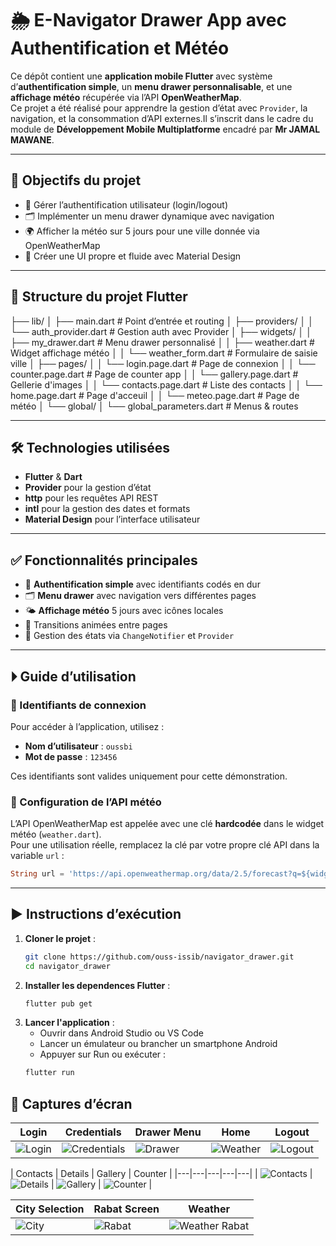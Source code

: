 # 🌦️ E-Navigator Drawer App avec Authentification et Météo

Ce dépôt contient une **application mobile Flutter** avec système d’**authentification simple**, un **menu drawer personnalisable**, et une **affichage météo** récupérée via l’API **OpenWeatherMap**.  
Ce projet a été réalisé pour apprendre la gestion d’état avec `Provider`, la navigation, et la consommation d’API externes.Il s’inscrit dans le cadre du module de **Développement Mobile Multiplatforme** encadré par **Mr JAMAL MAWANE**.


---

## 🎯 Objectifs du projet

- 🔐 Gérer l’authentification utilisateur (login/logout)
- 🗂️ Implémenter un menu drawer dynamique avec navigation
- 🌍 Afficher la météo sur 5 jours pour une ville donnée via OpenWeatherMap
- 🎨 Créer une UI propre et fluide avec Material Design

---

## 📂 Structure du projet Flutter
├── lib/
│ ├── main.dart # Point d’entrée et routing
│ ├── providers/
│ │ └── auth_provider.dart # Gestion auth avec Provider
│ ├── widgets/
│ │ ├── my_drawer.dart # Menu drawer personnalisé
│ │ ├── weather.dart # Widget affichage météo
│ │ └── weather_form.dart # Formulaire de saisie ville
│ ├── pages/
│ │ └── login.page.dart # Page de connexion
│ │ └── counter.page.dart # Page de counter app
│ │ └── gallery.page.dart # Gellerie d'images
│ │ └── contacts.page.dart # Liste des contacts
│ │ └── home.page.dart # Page d'acceuil
│ │ └── meteo.page.dart # Page de météo
│ └── global/
│ └── global_parameters.dart # Menus & routes



---

## 🛠️ Technologies utilisées

- **Flutter** & **Dart**
- **Provider** pour la gestion d’état
- **http** pour les requêtes API REST
- **intl** pour la gestion des dates et formats
- **Material Design** pour l’interface utilisateur

---

## ✅ Fonctionnalités principales

- 🔐 **Authentification simple** avec identifiants codés en dur
- 🗂️ **Menu drawer** avec navigation vers différentes pages
- 🌤️ **Affichage météo** 5 jours avec icônes locales
- 🎨 Transitions animées entre pages
- 🔄 Gestion des états via `ChangeNotifier` et `Provider`

---

## ⏵ Guide d’utilisation

### 🔐 Identifiants de connexion

Pour accéder à l’application, utilisez :

- **Nom d’utilisateur** : `oussbi`
- **Mot de passe** : `123456`

Ces identifiants sont valides uniquement pour cette démonstration.

### 🔧 Configuration de l’API météo

L’API OpenWeatherMap est appelée avec une clé **hardcodée** dans le widget météo (`weather.dart`).  
Pour une utilisation réelle, remplacez la clé par votre propre clé API dans la variable `url` :

```dart
String url = 'https://api.openweathermap.org/data/2.5/forecast?q=${widget.city}&appid=VOTRE_API_KEY&units=metric';
```

---

## ▶️ Instructions d’exécution

1. **Cloner le projet** :
   ```bash
   git clone https://github.com/ouss-issib/navigator_drawer.git
   cd navigator_drawer

2. **Installer les dependences Flutter** :
   ```bash
   flutter pub get

3. **Lancer l'application** :
   - Ouvrir dans Android Studio ou VS Code
   - Lancer un émulateur ou brancher un smartphone Android
   - Appuyer sur Run ou exécuter :
   ```bash
   flutter run

## 📸 Captures d’écran

| Login | Credentials | Drawer Menu | Home | Logout |
|---|---|---|---|---|
| ![Login](./captures/login.png) | ![Credentials](./captures/credentials.png) | ![Drawer](./captures/drawer.png) | ![Weather](./captures/home.png) | ![Logout](./captures/logout.png) |

| Contacts | Details | Gallery | Counter |
|---|---|---|---|---|
| ![Contacts](./captures/contacts.png) | ![Details](./captures/details.png) | ![Gallery](./captures/gallery.png) | ![Counter](./captures/counter.png) |

| City Selection | Rabat Screen | Weather |
|---|---|---|
| ![City](./captures/city.png) | ![Rabat](./captures/rabat.png) | ![Weather Rabat](./captures/weather.png) |

